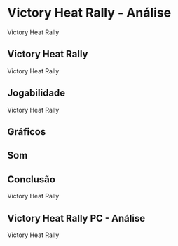 ---
---

# Victory Heat Rally - Análise

Victory Heat Rally

## Victory Heat Rally

Victory Heat Rally

## Jogabilidade

Victory Heat Rally

## Gráficos


## Som

## Conclusão

Victory Heat Rally

## Victory Heat Rally PC - Análise

Victory Heat Rally
